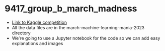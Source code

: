 # 9417_group_b_march_madness

- [Link to Kaggle competition](https://www.kaggle.com/competitions/march-machine-learning-mania-2023)
- All the data files are in the march-machine-learning-mania-2023 directory
- We're going to use a Jupyter notebook for the code so we can add easy explanations and images
